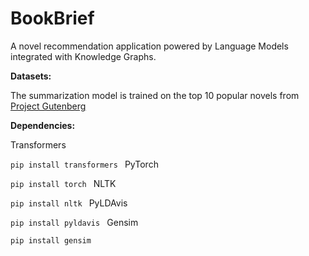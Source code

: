 # BookBrief

A novel recommendation application powered by Language Models integrated with Knowledge Graphs.

**Datasets:**

The summarization model is trained on the top 10 popular novels from [Project Gutenberg](https://www.gutenberg.org)

**Dependencies:**

Transformers

`pip install transformers
`
PyTorch

`pip install torch
`
NLTK

`pip install nltk
`
PyLDAvis

`pip install pyldavis
`
Gensim

`pip install gensim
`




